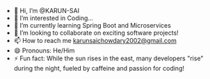 - 👋 Hi, I’m @KARUN-SAI
- 👀 I’m interested in Coding...
- 🌱 I’m currently learning Spring Boot and Microservices
- 💞️ I’m looking to collaborate on exciting software projects!
- 📫 How to reach me karunsaichowdary2002@gmail.com
- 😄 Pronouns: He/Him
- ⚡ Fun fact: While the sun rises in the east, many developers "rise" during the night, fueled by caffeine and passion for coding!

<!---
KARUN-SAI/KARUN-SAI is a ✨ special ✨ repository because its `README.md` (this file) appears on your GitHub profile.
You can click the Preview link to take a look at your changes.
--->
